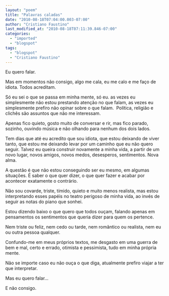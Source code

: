 ```yaml
---
layout: "poem"
title: "Palavras caladas"
date: "2010-08-18T07:04:00.003-07:00"
author: "Cristiano Faustino"
last_modified_at: "2010-08-18T07:11:39.846-07:00"
categories:
  - "imported"
  - "blogspot"
tags:
  - "blogspot"
  - "Cristiano Faustino"
---
```


Eu quero falar.

Mas em momentos não consigo, algo me cala, eu me calo e me faço de idiota. Todos acreditam.

Só eu sei o que se passa em minha mente, só eu. as vezes eu simplesmente não estou prestando atenção no que falam, as vezes eu simplesmente prefiro não opinar sobre o que falam.  Política, religião e clichês são assuntos que não me interessam.

Apenas fico quieto, gosto muito de conversar e rir, mas fico parado, sozinho, ouvindo música e não olhando para nenhum dos dois lados.

Tem dias que até eu acredito que sou idiota, que estou deixando de viver tanto, que estou me deixando levar por um caminho que eu não quero seguir. Talvez eu queira construir novamente a minha vida, a partir de um novo lugar, novos amigos, novos medos, desesperos, sentimentos. Nova alma.

A questão é que não estou conseguindo ser eu mesmo, em algumas situações. É saber o que quer dizer, o que quer fazer e acabar por acontecer exatamente o contrário.

Não sou covarde, triste, tímido, quieto e muito menos realista, mas estou interpretando esses papéis no teatro perigoso de minha vida, ao invés de seguir as notas do piano que sonhei.

Estou dizendo baixo o que quero que todos ouçam, falando apenas em pensamentos os sentimentos que queria dizer para quem os pertence.

Nem triste ou feliz, nem cedo ou tarde, nem romântico ou realista, nem eu ou outra pessoa qualquer.

Confundo-me em meus próprios textos, me desgasto em uma guerra de bem e mal, certo e errado, otimista e pessimista, tudo em minha própria mente.

Não se importe caso eu não ouça o que diga, atualmente prefiro viajar a ter que interpretar.

Mas eu quero falar...

E não consigo.